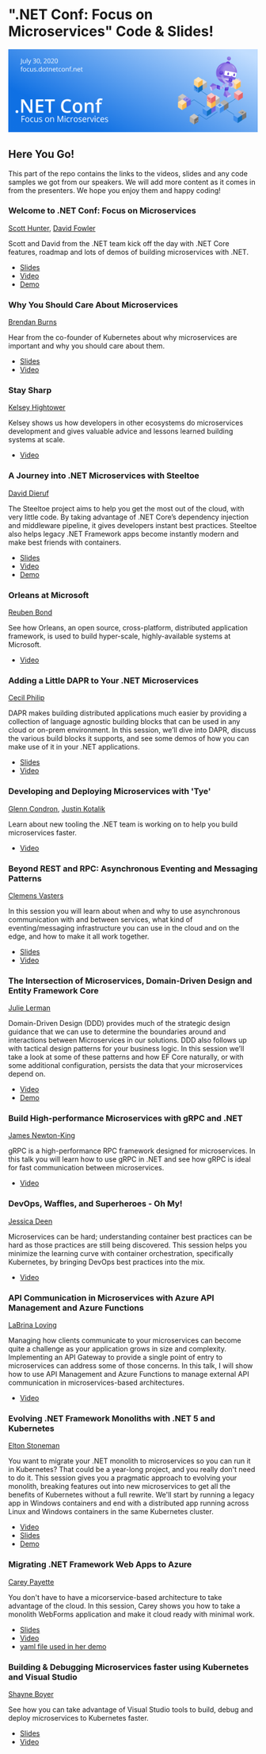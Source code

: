 # ".NET Conf: Focus on Microservices" Code & Slides!
[![](../Creative/550x182.png)](https://focus.dotnetconf.net)

## Here You Go!

This part of the repo contains the links to the videos, slides and any code samples we got from our speakers. We will add more content as it comes in from the presenters. We hope you enjoy them and happy coding!

### Welcome to .NET Conf: Focus on Microservices
[Scott Hunter](https://twitter.com/coolcsh), [David Fowler](https://twitter.com/davidfowl)  

Scott and David from the .NET team kick off the day with .NET Core features, roadmap and lots of demos of building microservices with .NET.

- [Slides](dotNETMicroservices_Welcome.pptx)   
- [Video](https://youtu.be/ZEvoxXnsbbU)
- [Demo](https://github.com/dotnet-presentations/dotNETConf/tree/master/2020/FocusOnMicroservices/keynote)

### Why You Should Care About Microservices 
[Brendan Burns](https://twitter.com/brendandburns)  

Hear from the co-founder of Kubernetes about why microservices are important and why you should care about them.

- [Slides](WhyMicroservices.pptx)
- [Video](https://youtu.be/7hY6fggwHqU)

### Stay Sharp 
[Kelsey Hightower](https://twitter.com/kelseyhightower)  

Kelsey shows us how developers in other ecosystems do microservices development and gives valuable advice and lessons learned building systems at scale.  

- [Video](https://youtu.be/x_IGNq4snx8)

### A Journey into .NET Microservices with Steeltoe 
[David Dieruf](https://twitter.com/DierufDavid)

The Steeltoe project aims to help you get the most out of the cloud, with very little code. By taking advantage of .NET Core’s dependency injection and middleware pipeline, it gives developers instant best practices. Steeltoe also helps legacy .NET Framework apps become instantly modern and make best friends with containers.

- [Slides](David-Dieruf-Microservices-And-Steeltoe.pdf)
- [Video](https://youtu.be/3meYereHHtM)
- [Demo](https://github.com/ddieruf/Steeltoe-Basic-API) 

### Orleans at Microsoft
[Reuben Bond](https://twitter.com/reubenbond)  

See how Orleans, an open source, cross-platform, distributed application framework, is used to build hyper-scale, highly-available systems at Microsoft.

- [Video](https://youtu.be/KhgYlvGLv9c)

### Adding a Little DAPR to Your .NET Microservices 
[Cecil Philip](https://twitter.com/cecilphillip)  

DAPR makes building distributed applications much easier by providing a collection of language agnostic building blocks that can be used in any cloud or on-prem environment. In this session, we’ll dive into DAPR, discuss the various build blocks it supports, and see some demos of how you can make use of it in your .NET applications.

- [Slides](AddingDAPR-DotNETConf.pptx)
- [Video](https://youtu.be/g-gOlkD9lKs)

### Developing and Deploying Microservices with 'Tye' 
[Glenn Condron](https://twitter.com/condrong), [Justin Kotalik](https://twitter.com/JustinKotalik)  

Learn about new tooling the .NET team is working on to help you build microservices faster.

- [Video](https://youtu.be/MMIUpYOQq5Y)

### Beyond REST and RPC: Asynchronous Eventing and Messaging Patterns
[Clemens Vasters](https://twitter.com/clemensv/)  

In this session you will learn about when and why to use asynchronous communication with and between services, what kind of eventing/messaging infrastructure you can use in the cloud and on the edge, and how to make it all work together.

- [Slides](Beyond-REST-and-RPC-Asynchronous-Eventing-and-Messaging-Patterns.pptx)
- [Video](https://youtu.be/6zs-PhgfLU4)

### The Intersection of Microservices, Domain-Driven Design and Entity Framework Core 
[Julie Lerman](https://twitter.com/julielerman)  

Domain-Driven Design (DDD) provides much of the strategic design guidance that we can use to determine the boundaries around and interactions between Microservices in our solutions. DDD also follows up with tactical design patterns for your business logic. In this session we’ll take a look at some of these patterns and how EF Core naturally, or with some additional configuration, persists the data that your microservices depend on.

- [Video](https://youtu.be/DG8Qe7TJiIE)
- [Demo](https://github.com/julielerman/dotnetconfms2020)

### Build High-performance Microservices with gRPC and .NET 
[James Newton-King](https://twitter.com/JamesNK)  

gRPC is a high-performance RPC framework designed for microservices. In this talk you will learn how to use gRPC in .NET and see how gRPC is ideal for fast communication between microservices.

- [Video](https://youtu.be/HVq4TstHCEs)

### DevOps, Waffles, and Superheroes - Oh My!
[Jessica Deen](https://twitter.com/jldeen)  

Microservices can be hard; understanding container best practices can be hard as those practices are still being discovered. This session helps you minimize the learning curve with container orchestration, specifically Kubernetes, by bringing DevOps best practices into the mix.

- [Video](https://youtu.be/5BkKjTxIokU)

### API Communication in Microservices with Azure API Management and Azure Functions
[LaBrina Loving](https://twitter.com/chixcancode)

Managing how clients communicate to your microservices can become quite a challenge as your application grows in size and complexity.  Implementing an API Gateway to provide a single point of entry to microservices can address some of those concerns.  In this talk, I will show how to use API Management and Azure Functions to manage external API communication in microservices-based architectures.

- [Video](https://youtu.be/YLMsAMvY4KA)

### Evolving .NET Framework Monoliths with .NET 5 and Kubernetes
[Elton Stoneman](https://twitter.com/EltonStoneman)  

You want to migrate your .NET monolith to microservices so you can run it in Kubernetes? That could be a year-long project, and you really don't need to do it. This session gives you a pragmatic approach to evolving your monolith, breaking features out into new microservices to get all the benefits of Kubernetes without a full rewrite. We'll start by running a legacy app in Windows containers and end with a distributed app running across Linux and Windows containers in the same Kubernetes cluster.

- [Video](https://youtu.be/Wbjh4T-cdv8)
- [Slides](evolving-monoliths-dotnet5-kubernetes.pptx)
- [Demo](https://github.com/sixeyed/presentations/tree/master/dotnetconf/2020/microservices)

### Migrating .NET Framework Web Apps to Azure
[Carey Payette](https://twitter.com/careypayette)  

You don't have to have a micorservice-based architecture to take advantage of the cloud. In this session, Carey shows you how to take a monolith WebForms application and make it cloud ready with minimal work.

- [Slides](migratingdotnettothecloud.pdf)
- [Video](https://youtu.be/UT_Fd-Pkiuw)
- [yaml file used in her demo](proddeploy.yml)

### Building & Debugging Microservices faster using Kubernetes and Visual Studio
[Shayne Boyer](https://twitter.com/spboyer)

See how you can take advantage of Visual Studio tools to build, debug and deploy microservices to Kubernetes faster.

- [Slides](DevelopDebugMicroservices.pptx)
- [Video](https://youtu.be/98nIvg7ne7Q)
